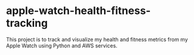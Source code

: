 # apple-watch-health-fitness-tracking
This project is to track and visualize my health and fitness metrics from my Apple Watch using Python and AWS services. 
